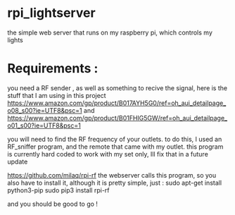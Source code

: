 # rpi_lightserver
the simple web server that runs on my raspberry pi, which controls my lights


# Requirements : 

you need a RF sender , as well as something to recive the signal,
here is the stuff that I am using in this project
https://www.amazon.com/gp/product/B017AYH5G0/ref=oh_aui_detailpage_o08_s00?ie=UTF8&psc=1
and 
https://www.amazon.com/gp/product/B01FHIG5GW/ref=oh_aui_detailpage_o01_s00?ie=UTF8&psc=1

you will need to find the RF frequency of your outlets. to do this, I used an
RF_sniffer program, and the remote that came with my outlet. this program is 
currently hard coded to work with my set only, Ill fix that in a future update

https://github.com/milaq/rpi-rf
the webserver calls this program, so you also have to install it,
although it is pretty simple, just :
sudo apt-get install python3-pip
sudo pip3 install rpi-rf 

and you should be good to go !


